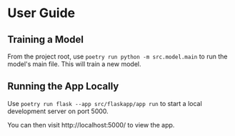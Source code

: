 # User Guide


## Training a Model

From the project root, use `poetry run python -m src.model.main` to run the model's main file. This will train a new model.


## Running the App Locally

Use `poetry run flask --app src/flaskapp/app run` to start a local development server on port 5000.

You can then visit http://localhost:5000/ to view the app.